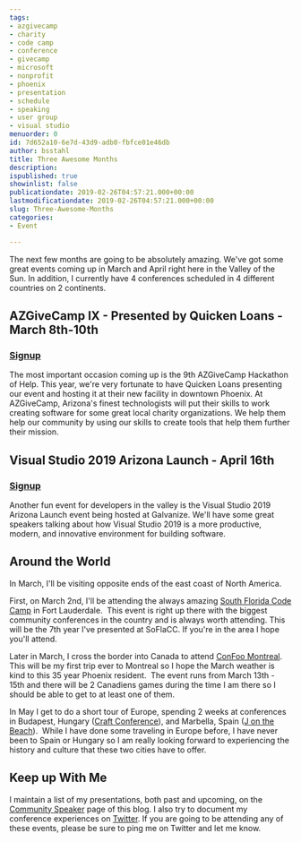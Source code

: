 ```yaml
---
tags:
- azgivecamp
- charity
- code camp
- conference
- givecamp
- microsoft
- nonprofit
- phoenix
- presentation
- schedule
- speaking
- user group
- visual studio
menuorder: 0
id: 7d652a10-6e7d-43d9-adb0-fbfce01e46db
author: bsstahl
title: Three Awesome Months
description: 
ispublished: true
showinlist: false
publicationdate: 2019-02-26T04:57:21.000+00:00
lastmodificationdate: 2019-02-26T04:57:21.000+00:00
slug: Three-Awesome-Months
categories:
- Event

---
```

The next few months are going to be absolutely amazing. We've got some great events coming up in March and April right here in the Valley of the Sun. In addition, I currently have 4 conferences scheduled in 4 different countries on 2 continents.

## AZGiveCamp IX - Presented by Quicken Loans - March 8th-10th

### [Signup](https://www.meetup.com/AZGiveCamp/events/258743318/)

The most important occasion coming up is the 9th AZGiveCamp Hackathon of Help. This year, we're very fortunate to have Quicken Loans presenting our event and hosting it at their new facility in downtown Phoenix. At AZGiveCamp, Arizona's finest technologists will put their skills to work creating software for some great local charity organizations. We help them help our community by using our skills to create tools that help them further their mission.

## Visual Studio 2019 Arizona Launch - April 16th

### [Signup](https://www.meetup.com/NWVDNUG/events/259269140/)

Another fun event for developers in the valley is the Visual Studio 2019 Arizona Launch event being hosted at Galvanize. We'll have some great speakers talking about how Visual Studio 2019 is a more productive, modern, and innovative environment for building software.

## Around the World

In March, I'll be visiting opposite ends of the east coast of North America.

First, on March 2nd, I'll be attending the always amazing [South Florida Code Camp](https://www.fladotnet.com/codecamp/Home.aspx) in Fort Lauderdale.  This event is right up there with the biggest community conferences in the country and is always worth attending. This will be the 7th year I've presented at SoFlaCC. If you're in the area I hope you'll attend.

Later in March, I cross the border into Canada to attend [ConFoo Montreal](https://confoo.ca/en/speaker/barry-stahl). This will be my first trip ever to Montreal so I hope the March weather is kind to this 35 year Phoenix resident.  The event runs from March 13th - 15th and there will be 2 Canadiens games during the time I am there so I should be able to get to at least one of them.

In May I get to do a short tour of Europe, spending 2 weeks at conferences in Budapest, Hungary ([Craft Conference](https://craft-conf.com/speaker/BarryStahl)), and Marbella, Spain ([J on the Beach](https://jonthebeach.com/speakers/97/Barry+S.+Stahl)).  While I have done some traveling in Europe before, I have never been to Spain or Hungary so I am really looking forward to experiencing the history and culture that these two cities have to offer.

## Keep up With Me

I maintain a list of my presentations, both past and upcoming, on the [Community Speaker](http://www.cognitiveinheritance.com/page/Speaking-Engagements.aspx) page of this blog. I also try to document my conference experiences on [Twitter](https://twitter.com/bsstahl). If you are going to be attending any of these events, please be sure to ping me on Twitter and let me know.